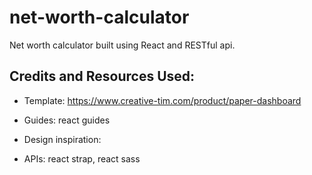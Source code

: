 # net-worth-calculator
Net worth calculator built using React and RESTful api.


## Credits and Resources Used:
- Template: https://www.creative-tim.com/product/paper-dashboard


- Guides: react guides
- Design inspiration: 
- APIs: react strap, react sass